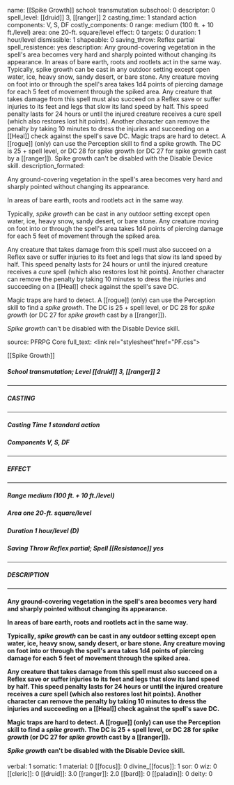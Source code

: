 name: [[Spike Growth]]
school: transmutation
subschool: 0
descriptor: 0
spell_level: [[druid]] 3, [[ranger]] 2
casting_time: 1 standard action
components: V, S, DF
costly_components: 0
range: medium (100 ft. + 10 ft./level)
area: one 20-ft. square/level
effect: 0
targets: 0
duration: 1 hour/level
dismissible: 1
shapeable: 0
saving_throw: Reflex partial
spell_resistence: yes
description: Any ground-covering vegetation in the spell's area becomes very hard and sharply pointed without changing its appearance.  In areas of bare earth, roots and rootlets act in the same way.  Typically, spike growth can be cast in any outdoor setting except open water, ice, heavy snow, sandy desert, or bare stone. Any creature moving on foot into or through the spell's area takes 1d4 points of piercing damage for each 5 feet of movement through the spiked area.  Any creature that takes damage from this spell must also succeed on a Reflex save or suffer injuries to its feet and legs that slow its land speed by half. This speed penalty lasts for 24 hours or until the injured creature receives a cure spell (which also restores lost hit points). Another character can remove the penalty by taking 10 minutes to dress the injuries and succeeding on a [[Heal]] check against the spell's save DC.  Magic traps are hard to detect. A [[rogue]] (only) can use the Perception skill to find a spike growth. The DC is 25 + spell level, or DC 28 for spike growth (or DC 27 for spike growth cast by a [[ranger]]).  Spike growth can't be disabled with the Disable Device skill.
description_formated: <p>Any ground-covering vegetation in the spell's area becomes very hard and sharply pointed without changing its appearance.</p><p>In areas of bare earth, roots and rootlets act in the same way.</p><p>Typically, <i>spike growth</i> can be cast in any outdoor setting except open water, ice, heavy snow, sandy desert, or bare stone. Any creature moving on foot into or through the spell's area takes 1d4 points of piercing damage for each 5 feet of movement through the spiked area.</p><p>Any creature that takes damage from this spell must also succeed on a Reflex save or suffer injuries to its feet and legs that slow its land speed by half. This speed penalty lasts for 24 hours or until the injured creature receives a <i>cure</i> spell (which also restores lost hit points). Another character can remove the penalty by taking 10 minutes to dress the injuries and succeeding on a [[Heal]] check against the spell's save DC.</p><p>Magic traps are hard to detect. A [[rogue]] (only) can use the Perception skill to find a <i>spike growth</i>. The DC is 25 + spell level, or DC 28 for <i>spike growth</i> (or DC 27 for <i>spike growth</i> cast by a [[ranger]]).</p><p><i>Spike growth</i> can't be disabled with the Disable Device skill.</p>
source: PFRPG Core
full_text: <link rel="stylesheet"href="PF.css"><div class="heading"><p class="alignleft">[[Spike Growth]]</p><div style="clear: both;"></div></div><div><h5><b>School </b>transmutation; <b>Level </b>[[druid]] 3, [[ranger]] 2</h5></div><hr/><div><h5><b>CASTING</b></h5></div><hr/><div><h5><b>Casting Time </b>1 standard action</h5><h5><b>Components </b>V, S, DF</h5></div><hr/><div><h5><b>EFFECT</b></h5></div><hr/><div><h5><b>Range </b>medium (100 ft. + 10 ft./level)</h5><h5><b>Area </b>one 20-ft. square/level</h5><h5><b>Duration </b>1 hour/level (D)</h5><h5><b>Saving Throw </b>Reflex partial; <b>Spell [[Resistance]] </b>yes</h5></div><hr/><div><h5><b>DESCRIPTION</b></h5></div><hr/><div><h4><p>Any ground-covering vegetation in the spell's area becomes very hard and sharply pointed without changing its appearance.</p><p>In areas of bare earth, roots and rootlets act in the same way.</p><p>Typically, <i>spike growth</i> can be cast in any outdoor setting except open water, ice, heavy snow, sandy desert, or bare stone. Any creature moving on foot into or through the spell's area takes 1d4 points of piercing damage for each 5 feet of movement through the spiked area.</p><p>Any creature that takes damage from this spell must also succeed on a Reflex save or suffer injuries to its feet and legs that slow its land speed by half. This speed penalty lasts for 24 hours or until the injured creature receives a <i>cure</i> spell (which also restores lost hit points). Another character can remove the penalty by taking 10 minutes to dress the injuries and succeeding on a [[Heal]] check against the spell's save DC.</p><p>Magic traps are hard to detect. A [[rogue]] (only) can use the Perception skill to find a <i>spike growth</i>. The DC is 25 + spell level, or DC 28 for <i>spike growth</i> (or DC 27 for <i>spike growth</i> cast by a [[ranger]]).</p><p><i>Spike growth</i> can't be disabled with the Disable Device skill.</p></h4></div>
verbal: 1
somatic: 1
material: 0
[[focus]]: 0
divine_[[focus]]: 1
sor: 0
wiz: 0
[[cleric]]: 0
[[druid]]: 3.0
[[ranger]]: 2.0
[[bard]]: 0
[[paladin]]: 0
deity: 0
